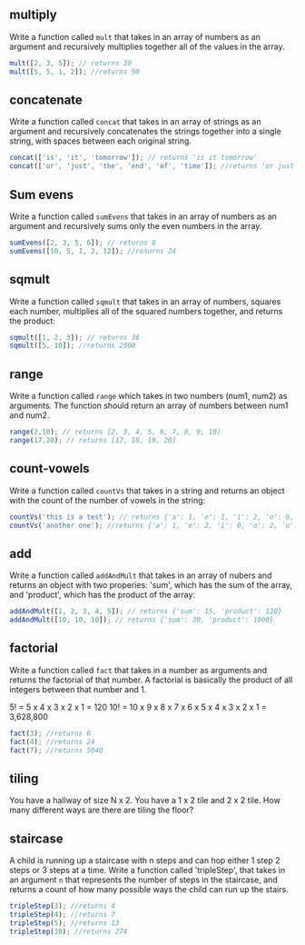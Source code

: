 ## multiply

Write a function called `mult` that takes in an array of numbers as an argument and recursively multiplies together all of the values in the array.

```js
mult([2, 3, 5]); // returns 30
mult([5, 5, 1, 2]); //returns 50
```

## concatenate
Write a function called `concat` that takes in an array of strings as an argument and recursively concatenates the strings together into a single string, with spaces between each original string.

```js
concat(['is', 'it', 'tomorrow']); // returns 'is it tomorrow'
concat(['or', 'just', 'the', 'end', 'of', 'time']); //returns 'or just the end of time'
```


## Sum evens
Write a function called `sumEvens` that takes in an array of numbers as an argument and recursively sums only the even numbers in the array.

```js
sumEvens([2, 3, 5, 6]); // returns 8
sumEvens([10, 5, 1, 2, 12]); //returns 24
```

## sqmult
Write a function called `sqmult` that takes in an array of numbers, squares each number, multiplies all of the squared numbers together, and returns the product:

```js
sqmult([1, 2, 3]); // returns 36
sqmult([5, 10]); //returns 2500
```

## range
Write a function called `range` which takes in two numbers (num1, num2) as arguments. The function should return an array of numbers between num1 and num2.

```js
range(2,10); // returns [2, 3, 4, 5, 6, 7, 8, 9, 10]
range(17,20); // returns [17, 18, 19, 20]
```

## count-vowels
Write a function called `countVs` that takes in a string and returns an object with the count of the number of vowels in the string:

```js
countVs('this is a test'); // returns {'a': 1, 'e': 1, 'i': 2, 'o': 0, 'u': 0}
countVs('another one'); //returns {'a': 1, 'e': 2, 'i': 0, 'o': 2, 'u': 0}
```

## add

Write a function called `addAndMult` that takes in an array of nubers and returns an object with two properies: 'sum', which has the sum of the array, and 'product', which has the product of the array:

```js
addAndMult([1, 2, 3, 4, 5]); // returns {'sum': 15, 'product': 120}
addAndMult([10, 10, 10]); // returns {'sum': 30, 'product': 1000}
```


## factorial
Write a function called `fact` that takes in a number as arguments and returns the factorial of that number. A factorial is basically the product of all integers between that number and 1.

5! = 5 x 4 x 3 x 2 x 1 = 120
10! = 10 x 9 x 8 x 7 x 6 x 5 x 4 x 3 x 2 x 1 = 3,628,800

```js
fact(3); //returns 6
fact(4); //returns 24
fact(7); //returns 5040
```

## tiling
You have a hallway of size N x 2. You have a 1 x 2 tile and 2 x 2 tile. How many different ways are there are tiling the floor?

## staircase
A child is running up a staircase with n steps and can hop either 1 step 2 steps or 3 steps at a time. Write a function called 'tripleStep', that takes in an argument `n` that represents the number of steps in the staircase, and returns a count of how many possible ways the child can run up the stairs.

```js
tripleStep(3); //returns 4
tripleStep(4); //returns 7
tripleStep(5); //returns 13
tripleStep(10); //returns 274
```
